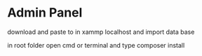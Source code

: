 # Admin Panel
download and paste to in xammp localhost and import data base

in root folder open cmd or terminal and type composer install


